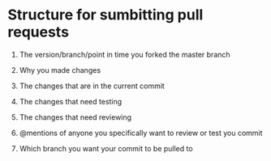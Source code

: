 # Structure for sumbitting pull requests

1. The version/branch/point in time you forked the master branch

2. Why you made changes

3. The changes that are in the current commit

4. The changes that need testing

5. The changes that need reviewing

6. @mentions of anyone you specifically want to review or test you commit

7. Which branch you want your commit to be pulled to
